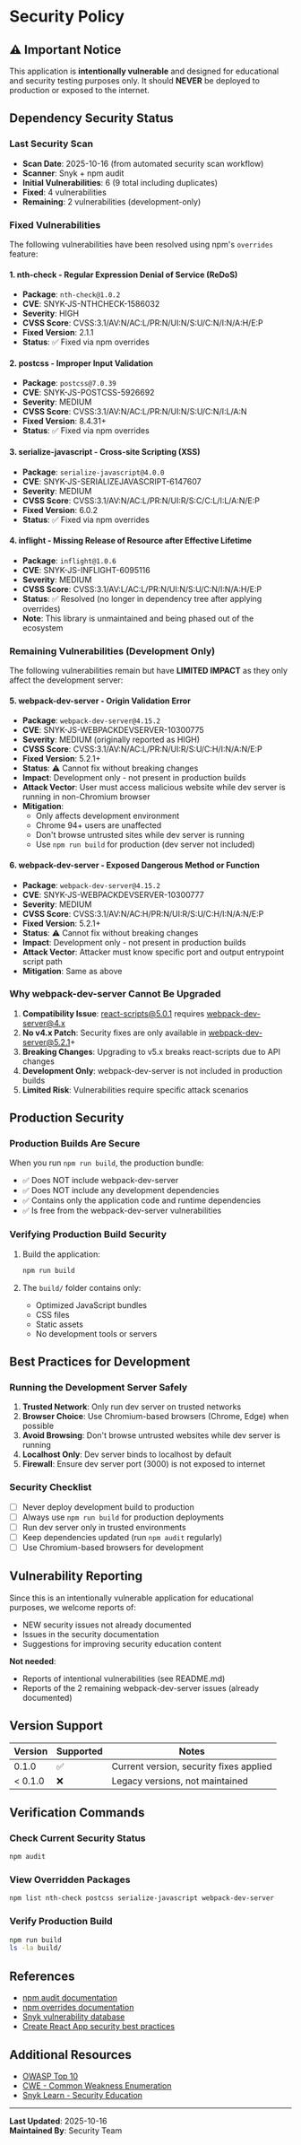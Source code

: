 # Security Policy

## ⚠️ Important Notice

This application is **intentionally vulnerable** and designed for educational and security testing purposes only. It should **NEVER** be deployed to production or exposed to the internet.

## Dependency Security Status

### Last Security Scan

- **Scan Date**: 2025-10-16 (from automated security scan workflow)
- **Scanner**: Snyk + npm audit
- **Initial Vulnerabilities**: 6 (9 total including duplicates)
- **Fixed**: 4 vulnerabilities
- **Remaining**: 2 vulnerabilities (development-only)

### Fixed Vulnerabilities

The following vulnerabilities have been resolved using npm's `overrides` feature:

#### 1. nth-check - Regular Expression Denial of Service (ReDoS)
- **Package**: `nth-check@1.0.2`
- **CVE**: SNYK-JS-NTHCHECK-1586032
- **Severity**: HIGH
- **CVSS Score**: CVSS:3.1/AV:N/AC:L/PR:N/UI:N/S:U/C:N/I:N/A:H/E:P
- **Fixed Version**: 2.1.1
- **Status**: ✅ Fixed via npm overrides

#### 2. postcss - Improper Input Validation
- **Package**: `postcss@7.0.39`
- **CVE**: SNYK-JS-POSTCSS-5926692
- **Severity**: MEDIUM
- **CVSS Score**: CVSS:3.1/AV:N/AC:L/PR:N/UI:N/S:U/C:N/I:L/A:N
- **Fixed Version**: 8.4.31+
- **Status**: ✅ Fixed via npm overrides

#### 3. serialize-javascript - Cross-site Scripting (XSS)
- **Package**: `serialize-javascript@4.0.0`
- **CVE**: SNYK-JS-SERIALIZEJAVASCRIPT-6147607
- **Severity**: MEDIUM
- **CVSS Score**: CVSS:3.1/AV:N/AC:L/PR:N/UI:R/S:C/C:L/I:L/A:N/E:P
- **Fixed Version**: 6.0.2
- **Status**: ✅ Fixed via npm overrides

#### 4. inflight - Missing Release of Resource after Effective Lifetime
- **Package**: `inflight@1.0.6`
- **CVE**: SNYK-JS-INFLIGHT-6095116
- **Severity**: MEDIUM
- **CVSS Score**: CVSS:3.1/AV:L/AC:L/PR:N/UI:N/S:U/C:N/I:N/A:H/E:P
- **Status**: ✅ Resolved (no longer in dependency tree after applying overrides)
- **Note**: This library is unmaintained and being phased out of the ecosystem

### Remaining Vulnerabilities (Development Only)

The following vulnerabilities remain but have **LIMITED IMPACT** as they only affect the development server:

#### 5. webpack-dev-server - Origin Validation Error
- **Package**: `webpack-dev-server@4.15.2`
- **CVE**: SNYK-JS-WEBPACKDEVSERVER-10300775
- **Severity**: MEDIUM (originally reported as HIGH)
- **CVSS Score**: CVSS:3.1/AV:N/AC:L/PR:N/UI:R/S:U/C:H/I:N/A:N/E:P
- **Fixed Version**: 5.2.1+
- **Status**: ⚠️ Cannot fix without breaking changes
- **Impact**: Development only - not present in production builds
- **Attack Vector**: User must access malicious website while dev server is running in non-Chromium browser
- **Mitigation**:
  - Only affects development environment
  - Chrome 94+ users are unaffected
  - Don't browse untrusted sites while dev server is running
  - Use `npm run build` for production (dev server not included)

#### 6. webpack-dev-server - Exposed Dangerous Method or Function
- **Package**: `webpack-dev-server@4.15.2`
- **CVE**: SNYK-JS-WEBPACKDEVSERVER-10300777
- **Severity**: MEDIUM
- **CVSS Score**: CVSS:3.1/AV:N/AC:H/PR:N/UI:R/S:U/C:H/I:N/A:N/E:P
- **Fixed Version**: 5.2.1+
- **Status**: ⚠️ Cannot fix without breaking changes
- **Impact**: Development only - not present in production builds
- **Attack Vector**: Attacker must know specific port and output entrypoint script path
- **Mitigation**: Same as above

### Why webpack-dev-server Cannot Be Upgraded

1. **Compatibility Issue**: react-scripts@5.0.1 requires webpack-dev-server@4.x
2. **No v4.x Patch**: Security fixes are only available in webpack-dev-server@5.2.1+
3. **Breaking Changes**: Upgrading to v5.x breaks react-scripts due to API changes
4. **Development Only**: webpack-dev-server is not included in production builds
5. **Limited Risk**: Vulnerabilities require specific attack scenarios

## Production Security

### Production Builds Are Secure

When you run `npm run build`, the production bundle:
- ✅ Does NOT include webpack-dev-server
- ✅ Does NOT include any development dependencies
- ✅ Contains only the application code and runtime dependencies
- ✅ Is free from the webpack-dev-server vulnerabilities

### Verifying Production Build Security

1. Build the application:
   ```bash
   npm run build
   ```

2. The `build/` folder contains only:
   - Optimized JavaScript bundles
   - CSS files
   - Static assets
   - No development tools or servers

## Best Practices for Development

### Running the Development Server Safely

1. **Trusted Network**: Only run dev server on trusted networks
2. **Browser Choice**: Use Chromium-based browsers (Chrome, Edge) when possible
3. **Avoid Browsing**: Don't browse untrusted websites while dev server is running
4. **Localhost Only**: Dev server binds to localhost by default
5. **Firewall**: Ensure dev server port (3000) is not exposed to internet

### Security Checklist

- [ ] Never deploy development build to production
- [ ] Always use `npm run build` for production deployments
- [ ] Run dev server only in trusted environments
- [ ] Keep dependencies updated (run `npm audit` regularly)
- [ ] Use Chromium-based browsers for development

## Vulnerability Reporting

Since this is an intentionally vulnerable application for educational purposes, we welcome reports of:
- NEW security issues not already documented
- Issues in the security documentation
- Suggestions for improving security education content

**Not needed**:
- Reports of intentional vulnerabilities (see README.md)
- Reports of the 2 remaining webpack-dev-server issues (already documented)

## Version Support

| Version | Supported          | Notes                           |
| ------- | ------------------ | ------------------------------- |
| 0.1.0   | :white_check_mark: | Current version, security fixes applied |
| < 0.1.0 | :x:                | Legacy versions, not maintained |

## Verification Commands

### Check Current Security Status
```bash
npm audit
```

### View Overridden Packages
```bash
npm list nth-check postcss serialize-javascript webpack-dev-server
```

### Verify Production Build
```bash
npm run build
ls -la build/
```

## References

- [npm audit documentation](https://docs.npmjs.com/cli/v8/commands/npm-audit)
- [npm overrides documentation](https://docs.npmjs.com/cli/v8/configuring-npm/package-json#overrides)
- [Snyk vulnerability database](https://security.snyk.io/)
- [Create React App security best practices](https://create-react-app.dev/docs/production-build/)

## Additional Resources

- [OWASP Top 10](https://owasp.org/www-project-top-ten/)
- [CWE - Common Weakness Enumeration](https://cwe.mitre.org/)
- [Snyk Learn - Security Education](https://learn.snyk.io/)

---

**Last Updated**: 2025-10-16  
**Maintained By**: Security Team
